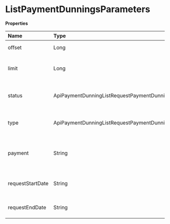 # ListPaymentDunningsParameters

**Properties**

| Name             | Type                                             | Required | Description                               |
| :--------------- | :----------------------------------------------- | :------- | :---------------------------------------- |
| offset           | Long                                             | ❌       | List starting element                     |
| limit            | Long                                             | ❌       | Number of list elements (max: 100)        |
| status           | ApiPaymentDunningListRequestPaymentDunningStatus | ❌       | Filter by payment dunning status          |
| type             | ApiPaymentDunningListRequestPaymentDunningType   | ❌       | Filter by type of payment dunning         |
| payment          | String                                           | ❌       | Filter by dunnings for a specific payment |
| requestStartDate | String                                           | ❌       | Filter from initial request date          |
| requestEndDate   | String                                           | ❌       | Filter from end request date              |

<!-- This file was generated by liblab | https://liblab.com/ -->
